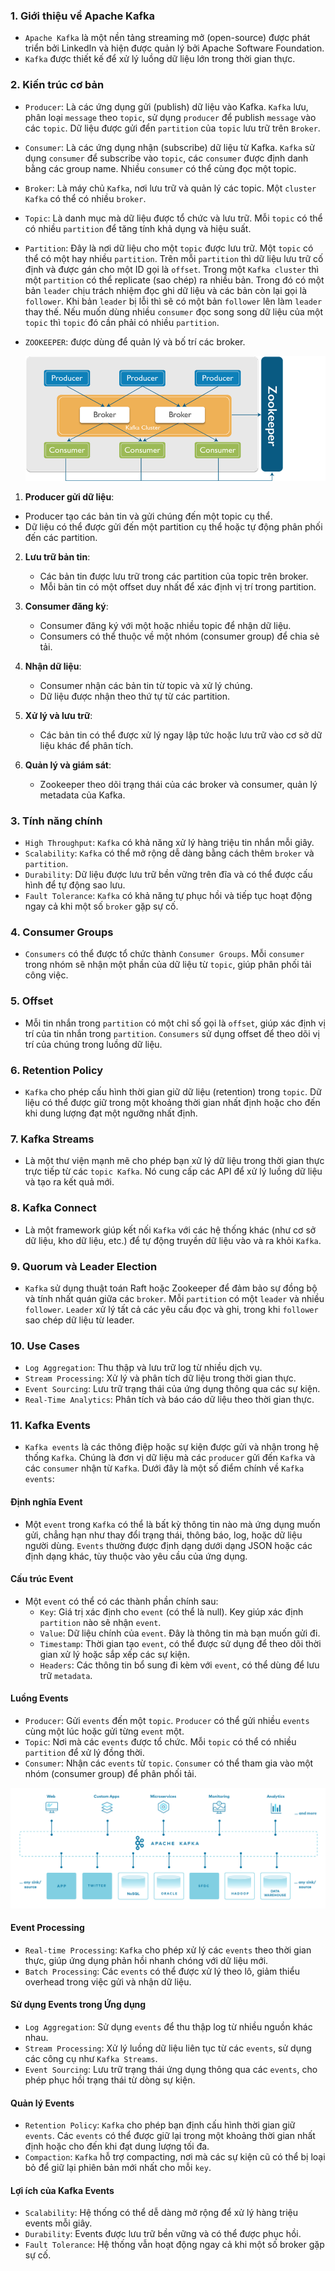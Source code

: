 ### 1. Giới thiệu về Apache Kafka

- `Apache Kafka` là một nền tảng streaming mở (open-source) được phát triển bởi LinkedIn và hiện được quản lý bởi Apache Software Foundation.
- `Kafka` được thiết kế để xử lý luồng dữ liệu lớn trong thời gian thực.

### 2. Kiến trúc cơ bản

- `Producer`: Là các ứng dụng gửi (publish) dữ liệu vào Kafka. `Kafka` lưu, phân loại `message` theo `topic`, sử dụng `producer` để publish `message` vào các `topic`. Dữ liệu được gửi đển `partition` của `topic` lưu trữ trên `Broker`.
- `Consumer`: Là các ứng dụng nhận (subscribe) dữ liệu từ Kafka. `Kafka` sử dụng `consumer` để subscribe vào `topic`, các `consumer` được định danh bằng các group name. Nhiều `consumer` có thể cùng đọc một topic.
- `Broker`: Là máy chủ `Kafka`, nơi lưu trữ và quản lý các topic. Một `cluster Kafka` có thể có nhiều `broker`.
- `Topic`: Là danh mục mà dữ liệu được tổ chức và lưu trữ. Mỗi `topic` có thể có nhiều `partition` để tăng tính khả dụng và hiệu suất.
- `Partition`: Đây là nơi dữ liệu cho một `topic` được lưu trữ. Một `topic` có thể có một hay nhiều `partition`. Trên mỗi `partition` thì dữ liệu lưu trữ cố định và được gán cho một ID gọi là `offset`. Trong một `Kafka cluster` thì một `partition` có thể replicate (sao chép) ra nhiều bản. Trong đó có một bản `leader` chịu trách nhiệm đọc ghi dữ liệu và các bản còn lại gọi là `follower`. Khi bản `leader` bị lỗi thì sẽ có một bản `follower` lên làm `leader` thay thế. Nếu muốn dùng nhiều `consumer` đọc song song dữ liệu của một `topic` thì `topic` đó cần phải có nhiều `partition`.
- `ZOOKEEPER`: được dùng để quản lý và bố trí các broker.

  ![alt text](./attachment/kafka.png)

1. **Producer gửi dữ liệu**:

- Producer tạo các bản tin và gửi chúng đến một topic cụ thể.
- Dữ liệu có thể được gửi đến một partition cụ thể hoặc tự động phân phối đến các partition.

2. **Lưu trữ bản tin**:

   - Các bản tin được lưu trữ trong các partition của topic trên broker.
   - Mỗi bản tin có một offset duy nhất để xác định vị trí trong partition.

3. **Consumer đăng ký**:

   - Consumer đăng ký với một hoặc nhiều topic để nhận dữ liệu.
   - Consumers có thể thuộc về một nhóm (consumer group) để chia sẻ tải.

4. **Nhận dữ liệu**:

   - Consumer nhận các bản tin từ topic và xử lý chúng.
   - Dữ liệu được nhận theo thứ tự từ các partition.

5. **Xử lý và lưu trữ**:

   - Các bản tin có thể được xử lý ngay lập tức hoặc lưu trữ vào cơ sở dữ liệu khác để phân tích.

6. **Quản lý và giám sát**:
   - Zookeeper theo dõi trạng thái của các broker và consumer, quản lý metadata của Kafka.

### 3. Tính năng chính

- `High Throughput`: `Kafka` có khả năng xử lý hàng triệu tin nhắn mỗi giây.
- `Scalability`: `Kafka` có thể mở rộng dễ dàng bằng cách thêm `broker` và `partition`.
- `Durability`: Dữ liệu được lưu trữ bền vững trên đĩa và có thể được cấu hình để tự động sao lưu.
- `Fault Tolerance`: `Kafka` có khả năng tự phục hồi và tiếp tục hoạt động ngay cả khi một số `broker` gặp sự cố.

### 4. Consumer Groups

- `Consumers` có thể được tổ chức thành `Consumer Groups`. Mỗi `consumer` trong nhóm sẽ nhận một phần của dữ liệu từ `topic`, giúp phân phối tải công việc.

### 5. Offset

- Mỗi tin nhắn trong `partition` có một chỉ số gọi là `offset`, giúp xác định vị trí của tin nhắn trong `partition`. `Consumers` sử dụng offset để theo dõi vị trí của chúng trong luồng dữ liệu.

### 6. Retention Policy

- `Kafka` cho phép cấu hình thời gian giữ dữ liệu (retention) trong `topic`. Dữ liệu có thể được giữ trong một khoảng thời gian nhất định hoặc cho đến khi dung lượng đạt một ngưỡng nhất định.

### 7. Kafka Streams

- Là một thư viện mạnh mẽ cho phép bạn xử lý dữ liệu trong thời gian thực trực tiếp từ các `topic Kafka`. Nó cung cấp các API để xử lý luồng dữ liệu và tạo ra kết quả mới.

### 8. Kafka Connect

- Là một framework giúp kết nối `Kafka` với các hệ thống khác (như cơ sở dữ liệu, kho dữ liệu, etc.) để tự động truyền dữ liệu vào và ra khỏi `Kafka`.

### 9. Quorum và Leader Election

- `Kafka` sử dụng thuật toán Raft hoặc Zookeeper để đảm bảo sự đồng bộ và tính nhất quán giữa các `broker`. Mỗi `partition` có một `leader` và nhiều `follower`. `Leader` xử lý tất cả các yêu cầu đọc và ghi, trong khi `follower` sao chép dữ liệu từ leader.

### 10. Use Cases

- `Log Aggregation`: Thu thập và lưu trữ log từ nhiều dịch vụ.
- `Stream Processing`: Xử lý và phân tích dữ liệu trong thời gian thực.
- `Event Sourcing`: Lưu trữ trạng thái của ứng dụng thông qua các sự kiện.
- `Real-Time Analytics`: Phân tích và báo cáo dữ liệu theo thời gian thực.

### 11. Kafka Events

- `Kafka events` là các thông điệp hoặc sự kiện được gửi và nhận trong hệ thống `Kafka`. Chúng là đơn vị dữ liệu mà các `producer` gửi đến `Kafka` và các `consumer` nhận từ `Kafka`. Dưới đây là một số điểm chính về `Kafka events`:

#### Định nghĩa Event

- Một `event` trong `Kafka` có thể là bất kỳ thông tin nào mà ứng dụng muốn gửi, chẳng hạn như thay đổi trạng thái, thông báo, log, hoặc dữ liệu người dùng.
  `Events` thường được định dạng dưới dạng JSON hoặc các định dạng khác, tùy thuộc vào yêu cầu của ứng dụng.

#### Cấu trúc Event

- Một `event` có thể có các thành phần chính sau:
  - `Key`: Giá trị xác định cho `event` (có thể là null). Key giúp xác định `partition` nào sẽ nhận `event`.
  - `Value`: Dữ liệu chính của `event`. Đây là thông tin mà bạn muốn gửi đi.
  - `Timestamp`: Thời gian tạo `event`, có thể được sử dụng để theo dõi thời gian xử lý hoặc sắp xếp các sự kiện.
  - `Headers`: Các thông tin bổ sung đi kèm với `event`, có thể dùng để lưu trữ `metadata`.

#### Luồng Events

- `Producer`: Gửi `events` đến một `topic`. `Producer` có thể gửi nhiều `events` cùng một lúc hoặc gửi từng `event` một.
- `Topic`: Nơi mà các `events` được tổ chức. Mỗi `topic` có thể có nhiều `partition` để xử lý đồng thời.
- `Consumer`: Nhận các `events` từ `topic`. `Consumer` có thể tham gia vào một nhóm (consumer group) để phân phối tải.

![alt text](./attachment/image.png)

#### Event Processing

- `Real-time Processing`: `Kafka` cho phép xử lý các `events` theo thời gian thực, giúp ứng dụng phản hồi nhanh chóng với dữ liệu mới.
- `Batch Processing`: Các `events` có thể được xử lý theo lô, giảm thiểu overhead trong việc gửi và nhận dữ liệu.

#### Sử dụng Events trong Ứng dụng

- `Log Aggregation`: Sử dụng `events` để thu thập log từ nhiều nguồn khác nhau.
- `Stream Processing`: Xử lý luồng dữ liệu liên tục từ các `events`, sử dụng các công cụ như `Kafka Streams`.
- `Event Sourcing`: Lưu trữ trạng thái ứng dụng thông qua các `events`, cho phép phục hồi trạng thái từ dòng sự kiện.

#### Quản lý Events

- `Retention Policy`: `Kafka` cho phép bạn định cấu hình thời gian giữ `events`. Các `events` có thể được giữ lại trong một khoảng thời gian nhất định hoặc cho đến khi đạt dung lượng tối đa.
- `Compaction`: `Kafka` hỗ trợ compacting, nơi mà các sự kiện cũ có thể bị loại bỏ để giữ lại phiên bản mới nhất cho mỗi `key`.

#### Lợi ích của Kafka Events

- `Scalability`: Hệ thống có thể dễ dàng mở rộng để xử lý hàng triệu events mỗi giây.
- `Durability`: Events được lưu trữ bền vững và có thể được phục hồi.
- `Fault Tolerance`: Hệ thống vẫn hoạt động ngay cả khi một số broker gặp sự cố.
